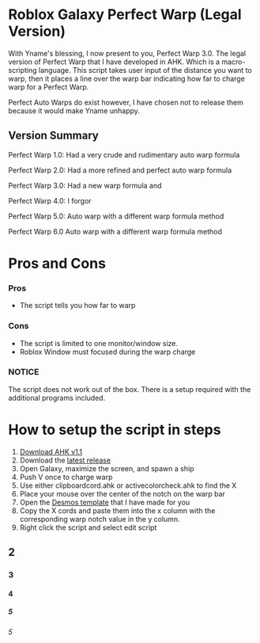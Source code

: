 # Roblox Galaxy Perfect Warp (Legal Version)
With Yname's blessing, I now present to you, Perfect Warp 3.0. The legal version of Perfect Warp that I have developed in AHK. Which is a macro-scripting language. This script takes user input of the distance you want to warp, then it places a line over the warp bar indicating how far to charge warp for a Perfect Warp.

Perfect Auto Warps do exist however, I have chosen not to release them because it would make Yname unhappy.

## Version Summary
Perfect Warp 1.0: Had a very crude and rudimentary auto warp formula

Perfect Warp 2.0: Had a more refined and perfect auto warp formula

Perfect Warp 3.0: Had a new warp formula and 

Perfect Warp 4.0: I forgor

Perfect Warp 5.0: Auto warp with a different warp formula method

Perfect Warp 6.0 Auto warp with a different warp formula method

# Pros and Cons
### Pros
* The script tells you how far to warp

### Cons
* The script is limited to one monitor/window size.
* Roblox Window must focused during the warp charge

### NOTICE 
The script does not work out of the box. There is a setup required with the additional programs included.

# How to setup the script in steps
1. [Download AHK v1.1](https://www.autohotkey.com/)
2. Download the [latest release](https://github.com/ORB-Aerospace911/Roblox-Galaxy-Perfect-Warp/releases)
3. Open Galaxy, maximize the screen, and spawn a ship
4. Push V once to charge warp
6. Use either clipboardcord.ahk or activecolorcheck.ahk to find the X
7. Place your mouse over the center of the notch on the warp bar
8. Open the [Desmos template](https://www.desmos.com/calculator/xzc0pys7an) that I have made for you
9. Copy the X cords and paste them into the x column with the corresponding warp notch value in the y column.
10. Right click the script and select edit script


## 2
### 3
#### 4
##### 5
###### 5
